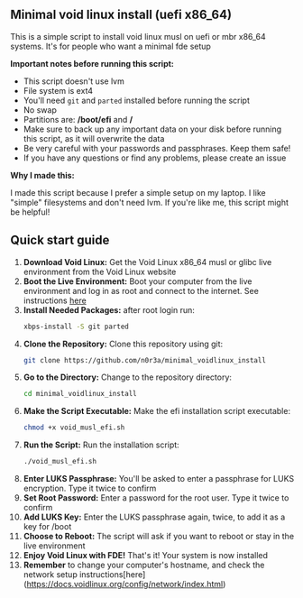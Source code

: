 ## Minimal void linux install (uefi x86_64)

This is a simple script to install void linux musl on uefi or mbr x86_64 systems. It's for people who want a minimal fde setup

**Important notes before running this script:**

* This script doesn't use lvm
* File system is ext4
* You'll need `git` and `parted` installed before running the script
* No swap
* Partitions are: **/boot/efi** and **/**
* Make sure to back up any important data on your disk before running this script, as it will overwrite the data
* Be very careful with your passwords and passphrases. Keep them safe!
* If you have any questions or find any problems, please create an issue

**Why I made this:**

I made this script because I prefer a simple setup on my laptop. I like "simple" filesystems and don't need lvm. If you're like me, this script might be helpful!

## Quick start guide

1.  **Download Void Linux:** Get the Void Linux x86_64 musl or glibc live environment from the Void Linux website
2.  **Boot the Live Environment:** Boot your computer from the live environment and log in as root and connect to the internet. See instructions [here](https://docs.voidlinux.org/config/network/index.html) 
3.  **Install Needed Packages:** after root login run:
    ```bash
    xbps-install -S git parted
    ```
4.  **Clone the Repository:** Clone this repository using git:
    ```bash
    git clone https://github.com/n0r3a/minimal_voidlinux_install
    ```
5.  **Go to the Directory:** Change to the repository directory:
    ```bash
    cd minimal_voidlinux_install
    ```
6.  **Make the Script Executable:** Make the efi installation script executable:
    ```bash
    chmod +x void_musl_efi.sh
    ```
7.  **Run the Script:** Run the installation script:
    ```bash
    ./void_musl_efi.sh
    ```
8.  **Enter LUKS Passphrase:** You'll be asked to enter a passphrase for LUKS encryption. Type it twice to confirm
9.  **Set Root Password:** Enter a password for the root user. Type it twice to confirm
10. **Add LUKS Key:** Enter the LUKS passphrase again, twice, to add it as a key for /boot
11. **Choose to Reboot:** The script will ask if you want to reboot or stay in the live environment
12. **Enjoy Void Linux with FDE!** That's it! Your system is now installed
12. **Remember** to change your computer's hostname, and check the network setup instructions[here] (https://docs.voidlinux.org/config/network/index.html)  

